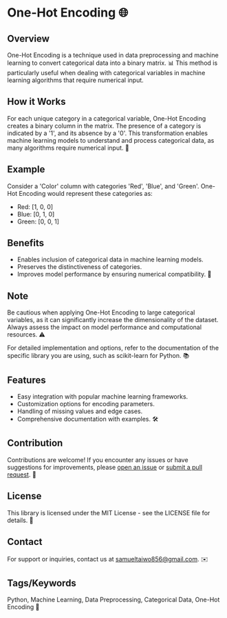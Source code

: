 # One-Hot Encoding 🌐

## Overview
One-Hot Encoding is a technique used in data preprocessing and machine learning to convert categorical data into a binary matrix. 📊 This method is particularly useful when dealing with categorical variables in machine learning algorithms that require numerical input.

## How it Works
For each unique category in a categorical variable, One-Hot Encoding creates a binary column in the matrix. The presence of a category is indicated by a '1', and its absence by a '0'. This transformation enables machine learning models to understand and process categorical data, as many algorithms require numerical input. 🤖

## Example
Consider a 'Color' column with categories 'Red', 'Blue', and 'Green'. One-Hot Encoding would represent these categories as:

- Red: [1, 0, 0]
- Blue: [0, 1, 0]
- Green: [0, 0, 1]

## Benefits
- Enables inclusion of categorical data in machine learning models.
- Preserves the distinctiveness of categories.
- Improves model performance by ensuring numerical compatibility. 🚀

## Note
Be cautious when applying One-Hot Encoding to large categorical variables, as it can significantly increase the dimensionality of the dataset. Always assess the impact on model performance and computational resources. ⚠️

For detailed implementation and options, refer to the documentation of the specific library you are using, such as scikit-learn for Python. 📚

## Features
- Easy integration with popular machine learning frameworks.
- Customization options for encoding parameters.
- Handling of missing values and edge cases.
- Comprehensive documentation with examples. 🛠️

## Contribution
Contributions are welcome! If you encounter any issues or have suggestions for improvements, please [open an issue](https://github.com/SAMUEL-TAIWO/One_Hot_Encoding/issues/new/choose) or [submit a pull request](https://github.com/SAMUEL-TAIWO/One_Hot_Encoding/compare). 🙌


## License
This library is licensed under the MIT License - see the LICENSE file for details. 📜

## Contact
For support or inquiries, contact us at samueltaiwo856@gmail.com. ✉️

## Tags/Keywords
Python, Machine Learning, Data Preprocessing, Categorical Data, One-Hot Encoding 🐍

